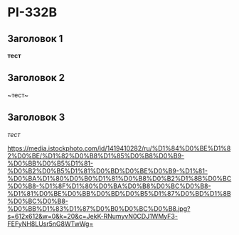 # PI-332B

## Заголовок 1 

**тест**

## Заголовок 2 

~тест~

## Заголовок 3 

_тест_


https://media.istockphoto.com/id/1419410282/ru/%D1%84%D0%BE%D1%82%D0%BE/%D1%82%D0%B8%D1%85%D0%B8%D0%B9-%D0%BB%D0%B5%D1%81-%D0%B2%D0%B5%D1%81%D0%BD%D0%BE%D0%B9-%D1%81-%D0%BA%D1%80%D0%B0%D1%81%D0%B8%D0%B2%D1%8B%D0%BC%D0%B8-%D1%8F%D1%80%D0%BA%D0%B8%D0%BC%D0%B8-%D1%81%D0%BE%D0%BB%D0%BD%D0%B5%D1%87%D0%BD%D1%8B%D0%BC%D0%B8-%D0%BB%D1%83%D1%87%D0%B0%D0%BC%D0%B8.jpg?s=612x612&w=0&k=20&c=JekK-RNumyvN0CDJ1WMyF3-FEFyNH8LUsr5nG8WTwWg=
